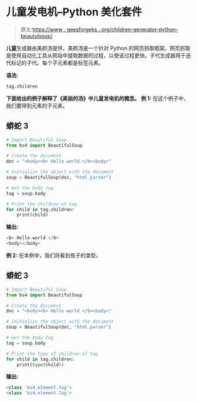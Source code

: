 # 儿童发电机–Python 美化套件

> 原文:[https://www . geesforgeks . org/children-generator-python-beautulsoup/](https://www.geeksforgeeks.org/children-generator-python-beautifulsoup/)

**儿童**生成器由美颜汤提供，美颜汤是一个针对 Python 的网页抓取框架。网页抓取是使用自动化工具从网站中提取数据的过程，以使该过程更快。子代生成器用于迭代标记的子代。每个子元素都是标签元素。

**语法:**

```py
tag.children 

```

**下面给出的例子解释了《美丽的汤》中儿童发电机的概念。**
**例 1:** 在这个例子中，我们要得到元素的子元素。

## 蟒蛇 3

```py
# Import Beautiful Soup
from bs4 import BeautifulSoup

# Create the document
doc = "<body><b> Hello world </b><body>"

# Initialize the object with the document
soup = BeautifulSoup(doc, "html.parser")

# Get the body tag
tag = soup.body

# Print the children of tag
for child in tag.children:
    print(child)
```

**输出:**

```py
<b> Hello world </b>
<body></body>

```

**例 2:** 在本例中，我们将看到孩子的类型。

## 蟒蛇 3

```py
# Import Beautiful Soup
from bs4 import BeautifulSoup

# Create the document
doc = "<body><b> Hello world </b><body>"

# Initialize the object with the document
soup = BeautifulSoup(doc, "html.parser")

# Get the body tag
tag = soup.body

# Print the type of children of tag
for child in tag.children:
    print(type(child))
```

**输出:**

```py
<class 'bs4.element.Tag'>
<class 'bs4.element.Tag'>

```